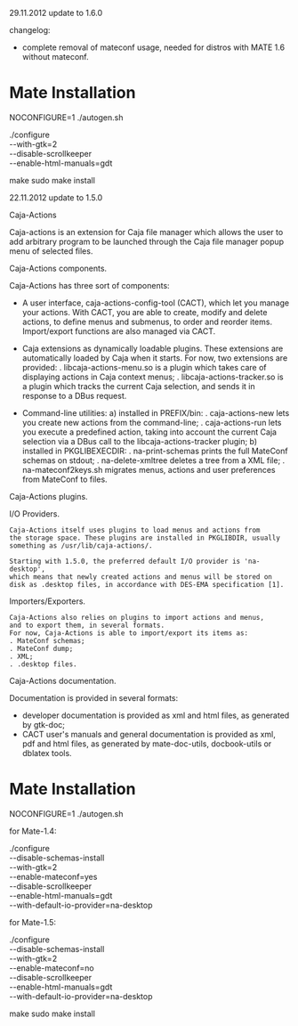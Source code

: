 29.11.2012 update to 1.6.0

changelog:
- complete removal of mateconf usage, needed for distros with MATE 1.6
  without mateconf.
  
Mate Installation
==================
NOCONFIGURE=1 ./autogen.sh

./configure  \
    --with-gtk=2 \
    --disable-scrollkeeper \
    --enable-html-manuals=gdt

make
sudo make install
  
  

22.11.2012 update to 1.5.0

Caja-Actions

  Caja-actions is an extension for Caja file manager which
  allows the user to add arbitrary program to be launched through the
  Caja file manager popup menu of selected files.

Caja-Actions components.

  Caja-Actions has three sort of components:

  - A user interface, caja-actions-config-tool (CACT), which let you
    manage your actions. With CACT, you are able to create, modify and
    delete actions, to define menus and submenus, to order and reorder
    items.
    Import/export functions are also managed via CACT.

  - Caja extensions as dynamically loadable plugins. These extensions
    are automatically loaded by Caja when it starts. For now, two
    extensions are provided:
    . libcaja-actions-menu.so is a plugin which takes care of displaying
      actions in Caja context menus;
    . libcaja-actions-tracker.so is a plugin which tracks the current
      Caja selection, and sends it in response to a DBus request. 

  - Command-line utilities:
    a) installed in PREFIX/bin:
       . caja-actions-new lets you create new actions from the command-line;
       . caja-actions-run lets you execute a predefined action, taking
         into account the current Caja selection via a DBus call to the
         libcaja-actions-tracker plugin;
    b) installed in PKGLIBEXECDIR:
       . na-print-schemas prints the full MateConf schemas on stdout;
       . na-delete-xmltree deletes a tree from a XML file;
       . na-mateconf2keys.sh migrates menus, actions and user preferences from
         MateConf to files.

Caja-Actions plugins.

  I/O Providers.

    Caja-Actions itself uses plugins to load menus and actions from
    the storage space. These plugins are installed in PKGLIBDIR, usually
    something as /usr/lib/caja-actions/.

    Starting with 1.5.0, the preferred default I/O provider is 'na-desktop',
    which means that newly created actions and menus will be stored on
    disk as .desktop files, in accordance with DES-EMA specification [1].

  Importers/Exporters.

    Caja-Actions also relies on plugins to import actions and menus,
    and to export them, in several formats.
    For now, Caja-Actions is able to import/export its items as:
    . MateConf schemas;
    . MateConf dump;
    . XML;
    . .desktop files.

Caja-Actions documentation.

  Documentation is provided in several formats:
  - developer documentation is provided as xml and html files, as generated
    by gtk-doc;
  - CACT user's manuals and general documentation is provided as xml, pdf
    and html files, as generated by mate-doc-utils, docbook-utils or dblatex
    tools.

Mate Installation
==================
NOCONFIGURE=1 ./autogen.sh

for Mate-1.4:

./configure  \
	--disable-schemas-install \
	--with-gtk=2 \
    --enable-mateconf=yes \
    --disable-scrollkeeper \
    --enable-html-manuals=gdt \
    --with-default-io-provider=na-desktop

for Mate-1.5:

./configure  \
	--disable-schemas-install \
	--with-gtk=2 \
    --enable-mateconf=no \
    --disable-scrollkeeper \
    --enable-html-manuals=gdt \
    --with-default-io-provider=na-desktop

make
sudo make install

